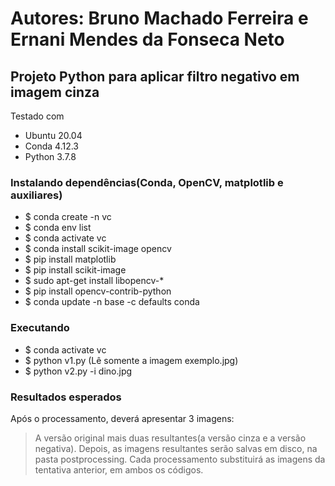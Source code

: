 # Autores: Bruno Machado Ferreira e Ernani Mendes da Fonseca Neto
## Projeto Python para aplicar filtro negativo em imagem cinza

Testado com
- Ubuntu 20.04
- Conda 4.12.3
- Python 3.7.8


### Instalando dependências(Conda, OpenCV, matplotlib e auxiliares)
- $ conda create -n vc
- $ conda env list
- $ conda activate vc
- $ conda install scikit-image opencv
- $ pip install matplotlib
- $ pip install scikit-image
- $ sudo apt-get install libopencv-*
- $ pip install opencv-contrib-python
- $ conda update -n base -c defaults conda 

### Executando
- $ conda activate vc
- $ python v1.py (Lê somente a imagem exemplo.jpg)
- $ python v2.py -i dino.jpg

### Resultados esperados
Após o processamento, deverá apresentar 3 imagens:
> A versão original mais duas resultantes(a versão cinza e a versão negativa).
> Depois, as imagens resultantes serão salvas em disco, na pasta postprocessing.
> Cada processamento substituirá as imagens da tentativa anterior, em ambos os códigos.
